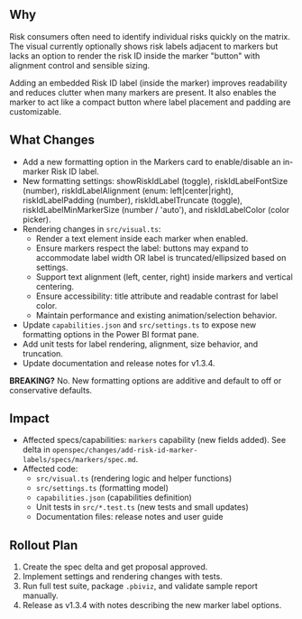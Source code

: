 ## Why

Risk consumers often need to identify individual risks quickly on the matrix. The visual currently optionally shows risk labels adjacent to markers but lacks an option to render the risk ID inside the marker "button" with alignment control and sensible sizing.

Adding an embedded Risk ID label (inside the marker) improves readability and reduces clutter when many markers are present. It also enables the marker to act like a compact button where label placement and padding are customizable.

## What Changes

- Add a new formatting option in the Markers card to enable/disable an in-marker Risk ID label.
- New formatting settings: showRiskIdLabel (toggle), riskIdLabelFontSize (number), riskIdLabelAlignment (enum: left|center|right), riskIdLabelPadding (number), riskIdLabelTruncate (toggle), riskIdLabelMinMarkerSize (number / 'auto'), and riskIdLabelColor (color picker).
- Rendering changes in `src/visual.ts`:
  - Render a text element inside each marker when enabled.
  - Ensure markers respect the label: buttons may expand to accommodate label width OR label is truncated/ellipsized based on settings.
  - Support text alignment (left, center, right) inside markers and vertical centering.
  - Ensure accessibility: title attribute and readable contrast for label color.
  - Maintain performance and existing animation/selection behavior.
- Update `capabilities.json` and `src/settings.ts` to expose new formatting options in the Power BI format pane.
- Add unit tests for label rendering, alignment, size behavior, and truncation.
- Update documentation and release notes for v1.3.4.

**BREAKING?** No. New formatting options are additive and default to off or conservative defaults.

## Impact

- Affected specs/capabilities: `markers` capability (new fields added). See delta in `openspec/changes/add-risk-id-marker-labels/specs/markers/spec.md`.
- Affected code:
  - `src/visual.ts` (rendering logic and helper functions)
  - `src/settings.ts` (formatting model)
  - `capabilities.json` (capabilities definition)
  - Unit tests in `src/*.test.ts` (new tests and small updates)
  - Documentation files: release notes and user guide

## Rollout Plan

1. Create the spec delta and get proposal approved.
2. Implement settings and rendering changes with tests.
3. Run full test suite, package `.pbiviz`, and validate sample report manually.
4. Release as v1.3.4 with notes describing the new marker label options.
